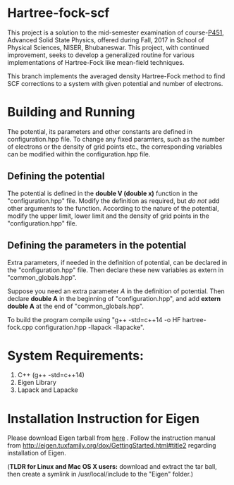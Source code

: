 # Hartree-fock-scf

This project is a solution to the mid-semester examination of course-[P451](http://www.niser.ac.in/sps/course/p451-advanced-solid-state-physics ), Advanced Solid State Physics, offered during Fall, 2017 in School of Physical Sciences, NISER, Bhubaneswar. This project, with continued improvement, seeks to develop a generalized routine for various implementations of Hartree-Fock like mean-field techniques.

This branch implements the averaged density Hartree-Fock method to find SCF corrections to a system with given potential and number of electrons.

# Building and Running

The potential, its parameters and other constants are defined in configuration.hpp file.  To change any fixed paramters, such as the number of electrons or the density of grid points etc., the corresponding variables can be modified within the configuration.hpp file.

## Defining the potential

The potential is defined in the **double V (double x)** function in the "configuration.hpp" file. Modify the definition as required, but _do not_ add other arguments to the function. According to the nature of the potential, modify the upper limit, lower limit and the density of grid points in the "configuration.hpp" file.

## Defining the parameters in the potential
Extra parameters, if needed in the definition of potential,
can be declared in the "configuration.hpp" file. Then declare these new variables as extern in "common_globals.hpp".

Suppose you need an extra parameter *A*  in the definition of potential. Then
declare **double A**  in the beginning of "configuration.hpp", and add **extern double A** at the end of "common_globals.hpp".

To build the program compile using "g++ -std=c++14 -o HF hartree-fock.cpp configuration.hpp -llapack -llapacke".

# System Requirements:
 1. C++ (g++ -std=c++14)
 2. Eigen Library
 3. Lapack and Lapacke


# Installation Instruction for Eigen
Please download Eigen tarball from [here](http://bitbucket.org/eigen/eigen/get/3.3.4.tar.bz2) . Follow the instruction manual from http://eigen.tuxfamily.org/dox/GettingStarted.html#title2 regarding installation of Eigen.

(**TLDR for Linux and Mac OS X users:** download and extract the tar ball, then create a symlink in /usr/local/include to the "Eigen" folder.)

